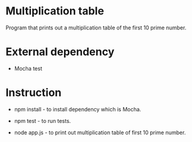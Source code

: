 # Multiplication table
Program that prints out a multiplication table of the first 10 prime number.

# External dependency
- Mocha test

# Instruction

- npm install - to install dependency which is Mocha.

- npm test - to run tests.

- node app.js - to print out multiplication table of first 10 prime number.

